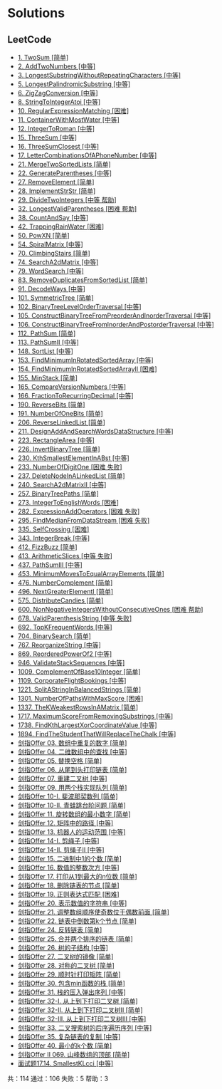 # Solutions

## LeetCode

- [1. TwoSum [简单]](src\com\hkllyx\solution\leetcode\TwoSum.java)
- [2. AddTwoNumbers [中等]](src\com\hkllyx\solution\leetcode\AddTwoNumbers.java)
- [3. LongestSubstringWithoutRepeatingCharacters [中等]](src\com\hkllyx\solution\leetcode\LongestSubstringWithoutRepeatingCharacters.java)
- [5. LongestPalindromicSubstring [中等]](src\com\hkllyx\solution\leetcode\LongestPalindromicSubstring.java)
- [6. ZigZagConversion [中等]](src\com\hkllyx\solution\leetcode\ZigZagConversion.java)
- [8. StringToIntegerAtoi [中等]](src\com\hkllyx\solution\leetcode\StringToIntegerAtoi.java)
- [10. RegularExpressionMatching [困难]](src\com\hkllyx\solution\leetcode\RegularExpressionMatching.java)
- [11. ContainerWithMostWater [中等]](src\com\hkllyx\solution\leetcode\ContainerWithMostWater.java)
- [12. IntegerToRoman [中等]](src\com\hkllyx\solution\leetcode\IntegerToRoman.java)
- [15. ThreeSum [中等]](src\com\hkllyx\solution\leetcode\ThreeSum.java)
- [16. ThreeSumClosest [中等]](src\com\hkllyx\solution\leetcode\ThreeSumClosest.java)
- [17. LetterCombinationsOfAPhoneNumber [中等]](src\com\hkllyx\solution\leetcode\LetterCombinationsOfAPhoneNumber.java)
- [21. MergeTwoSortedLists [简单]](src\com\hkllyx\solution\leetcode\MergeTwoSortedLists.java)
- [22. GenerateParentheses [中等]](src\com\hkllyx\solution\leetcode\GenerateParentheses.java)
- [27. RemoveElement [简单]](src\com\hkllyx\solution\leetcode\RemoveElement.java)
- [28. ImplementStrStr [简单]](src\com\hkllyx\solution\leetcode\ImplementStrStr.java)
- [29. DivideTwoIntegers [中等 帮助]](src\com\hkllyx\solution\leetcode\DivideTwoIntegers.java)
- [32. LongestValidParentheses [困难 帮助]](src\com\hkllyx\solution\leetcode\LongestValidParentheses.java)
- [38. CountAndSay [中等]](src\com\hkllyx\solution\leetcode\CountAndSay.java)
- [42. TrappingRainWater [困难]](src\com\hkllyx\solution\leetcode\TrappingRainWater.java)
- [50. PowXN [简单]](src\com\hkllyx\solution\leetcode\PowXN.java)
- [54. SpiralMatrix [中等]](src\com\hkllyx\solution\leetcode\SpiralMatrix.java)
- [70. ClimbingStairs [简单]](src\com\hkllyx\solution\leetcode\ClimbingStairs.java)
- [74. SearchA2dMatrix [中等]](src\com\hkllyx\solution\leetcode\SearchA2dMatrix.java)
- [79. WordSearch [中等]](src\com\hkllyx\solution\leetcode\WordSearch.java)
- [83. RemoveDuplicatesFromSortedList [简单]](src\com\hkllyx\solution\leetcode\RemoveDuplicatesFromSortedList.java)
- [91. DecodeWays [中等]](src\com\hkllyx\solution\leetcode\DecodeWays.java)
- [101. SymmetricTree [简单]](src\com\hkllyx\solution\leetcode\SymmetricTree.java)
- [102. BinaryTreeLevelOrderTraversal [中等]](src\com\hkllyx\solution\leetcode\BinaryTreeLevelOrderTraversal.java)
- [105. ConstructBinaryTreeFromPreorderAndInorderTraversal [中等]](src\com\hkllyx\solution\leetcode\ConstructBinaryTreeFromPreorderAndInorderTraversal.java)
- [106. ConstructBinaryTreeFromInorderAndPostorderTraversal [中等]](src\com\hkllyx\solution\leetcode\ConstructBinaryTreeFromInorderAndPostorderTraversal.java)
- [112. PathSum [简单]](src\com\hkllyx\solution\leetcode\PathSum.java)
- [113. PathSumII [中等]](src\com\hkllyx\solution\leetcode\PathSumII.java)
- [148. SortList [中等]](src\com\hkllyx\solution\leetcode\SortList.java)
- [153. FindMinimumInRotatedSortedArray [中等]](src\com\hkllyx\solution\leetcode\FindMinimumInRotatedSortedArray.java)
- [154. FindMinimumInRotatedSortedArrayII [困难]](src\com\hkllyx\solution\leetcode\FindMinimumInRotatedSortedArrayII.java)
- [155. MinStack [简单]](src\com\hkllyx\solution\leetcode\MinStack.java)
- [165. CompareVersionNumbers [中等]](src\com\hkllyx\solution\leetcode\CompareVersionNumbers.java)
- [166. FractionToRecurringDecimal [中等]](src\com\hkllyx\solution\leetcode\FractionToRecurringDecimal.java)
- [190. ReverseBits [简单]](src\com\hkllyx\solution\leetcode\ReverseBits.java)
- [191. NumberOfOneBits [简单]](src\com\hkllyx\solution\leetcode\NumberOfOneBits.java)
- [206. ReverseLinkedList [简单]](src\com\hkllyx\solution\leetcode\ReverseLinkedList.java)
- [211. DesignAddAndSearchWordsDataStructure [中等]](src\com\hkllyx\solution\leetcode\DesignAddAndSearchWordsDataStructure.java)
- [223. RectangleArea [中等]](src\com\hkllyx\solution\leetcode\RectangleArea.java)
- [226. InvertBinaryTree [简单]](src\com\hkllyx\solution\leetcode\InvertBinaryTree.java)
- [230. KthSmallestElementInABst [中等]](src\com\hkllyx\solution\leetcode\KthSmallestElementInABst.java)
- [233. NumberOfDigitOne [困难 失败]](src\com\hkllyx\solution\leetcode\NumberOfDigitOne.java)
- [237. DeleteNodeInALinkedList [简单]](src\com\hkllyx\solution\leetcode\DeleteNodeInALinkedList.java)
- [240. SearchA2dMatrixII [中等]](src\com\hkllyx\solution\leetcode\SearchA2dMatrixII.java)
- [257. BinaryTreePaths [简单]](src\com\hkllyx\solution\leetcode\BinaryTreePaths.java)
- [273. IntegerToEnglishWords [困难]](src\com\hkllyx\solution\leetcode\IntegerToEnglishWords.java)
- [282. ExpressionAddOperators [困难 失败]](src\com\hkllyx\solution\leetcode\ExpressionAddOperators.java)
- [295. FindMedianFromDataStream [困难 失败]](src\com\hkllyx\solution\leetcode\FindMedianFromDataStream.java)
- [335. SelfCrossing [困难]](src\com\hkllyx\solution\leetcode\SelfCrossing.java)
- [343. IntegerBreak [中等]](src\com\hkllyx\solution\leetcode\IntegerBreak.java)
- [412. FizzBuzz [简单]](src\com\hkllyx\solution\leetcode\FizzBuzz.java)
- [413. ArithmeticSlices [中等 失败]](src\com\hkllyx\solution\leetcode\ArithmeticSlices.java)
- [437. PathSumIII [中等]](src\com\hkllyx\solution\leetcode\PathSumIII.java)
- [453. MinimumMovesToEqualArrayElements [简单]](src\com\hkllyx\solution\leetcode\MinimumMovesToEqualArrayElements.java)
- [476. NumberComplement [简单]](src\com\hkllyx\solution\leetcode\NumberComplement.java)
- [496. NextGreaterElementI [简单]](src\com\hkllyx\solution\leetcode\NextGreaterElementI.java)
- [575. DistributeCandies [简单]](src\com\hkllyx\solution\leetcode\DistributeCandies.java)
- [600. NonNegativeIntegersWithoutConsecutiveOnes [困难 帮助]](src\com\hkllyx\solution\leetcode\NonNegativeIntegersWithoutConsecutiveOnes.java)
- [678. ValidParenthesisString [中等 失败]](src\com\hkllyx\solution\leetcode\ValidParenthesisString.java)
- [692. TopKFrequentWords [中等]](src\com\hkllyx\solution\leetcode\TopKFrequentWords.java)
- [704. BinarySearch [简单]](src\com\hkllyx\solution\leetcode\BinarySearch.java)
- [767. ReorganizeString [中等]](src\com\hkllyx\solution\leetcode\ReorganizeString.java)
- [869. ReorderedPowerOf2 [中等]](src\com\hkllyx\solution\leetcode\ReorderedPowerOf2.java)
- [946. ValidateStackSequences [中等]](src\com\hkllyx\solution\leetcode\ValidateStackSequences.java)
- [1009. ComplementOfBase10Integer [简单]](src\com\hkllyx\solution\leetcode\ComplementOfBase10Integer.java)
- [1109. CorporateFlightBookings [中等]](src\com\hkllyx\solution\leetcode\CorporateFlightBookings.java)
- [1221. SplitAStringInBalancedStrings [简单]](src\com\hkllyx\solution\leetcode\SplitAStringInBalancedStrings.java)
- [1301. NumberOfPathsWithMaxScore [困难]](src\com\hkllyx\solution\leetcode\NumberOfPathsWithMaxScore.java)
- [1337. TheKWeakestRowsInAMatrix [简单]](src\com\hkllyx\solution\leetcode\TheKWeakestRowsInAMatrix.java)
- [1717. MaximumScoreFromRemovingSubstrings [中等]](src\com\hkllyx\solution\leetcode\MaximumScoreFromRemovingSubstrings.java)
- [1738. FindKthLargestXorCoordinateValue [中等]](src\com\hkllyx\solution\leetcode\FindKthLargestXorCoordinateValue.java)
- [1894. FindTheStudentThatWillReplaceTheChalk [中等]](src\com\hkllyx\solution\leetcode\FindTheStudentThatWillReplaceTheChalk.java)
- [剑指Offer 03. 数组中重复的数字 [简单]](src\com\hkllyx\solution\leetcode\数组中重复的数字.java)
- [剑指Offer 04. 二维数组中的查找 [中等]](src\com\hkllyx\solution\leetcode\二维数组中的查找.java)
- [剑指Offer 05. 替换空格 [简单]](src\com\hkllyx\solution\leetcode\替换空格.java)
- [剑指Offer 06. 从尾到头打印链表 [简单]](src\com\hkllyx\solution\leetcode\从尾到头打印链表.java)
- [剑指Offer 07. 重建二叉树 [中等]](src\com\hkllyx\solution\leetcode\重建二叉树.java)
- [剑指Offer 09. 用两个栈实现队列 [简单]](src\com\hkllyx\solution\leetcode\用两个栈实现队列.java)
- [剑指Offer 10-I. 斐波那契数列 [简单]](src\com\hkllyx\solution\leetcode\斐波那契数列.java)
- [剑指Offer 10-II. 青蛙跳台阶问题 [简单]](src\com\hkllyx\solution\leetcode\青蛙跳台阶问题.java)
- [剑指Offer 11. 旋转数组的最小数字 [简单]](src\com\hkllyx\solution\leetcode\旋转数组的最小数字.java)
- [剑指Offer 12. 矩阵中的路径 [中等]](src\com\hkllyx\solution\leetcode\矩阵中的路径.java)
- [剑指Offer 13. 机器人的运动范围 [中等]](src\com\hkllyx\solution\leetcode\机器人的运动范围.java)
- [剑指Offer 14-I. 剪绳子 [中等]](src\com\hkllyx\solution\leetcode\剪绳子.java)
- [剑指Offer 14-II. 剪绳子II [中等]](src\com\hkllyx\solution\leetcode\剪绳子II.java)
- [剑指Offer 15. 二进制中1的个数 [简单]](src\com\hkllyx\solution\leetcode\二进制中1的个数.java)
- [剑指Offer 16. 数值的整数次方 [中等]](src\com\hkllyx\solution\leetcode\数值的整数次方.java)
- [剑指Offer 17. 打印从1到最大的n位数 [简单]](src\com\hkllyx\solution\leetcode\打印从1到最大的n位数.java)
- [剑指Offer 18. 删除链表的节点 [简单]](src\com\hkllyx\solution\leetcode\删除链表的节点.java)
- [剑指Offer 19. 正则表达式匹配 [困难]](src\com\hkllyx\solution\leetcode\正则表达式匹配.java)
- [剑指Offer 20. 表示数值的字符串 [中等]](src\com\hkllyx\solution\leetcode\表示数值的字符串.java)
- [剑指Offer 21. 调整数组顺序使奇数位于偶数前面 [简单]](src\com\hkllyx\solution\leetcode\调整数组顺序使奇数位于偶数前面.java)
- [剑指Offer 22. 链表中倒数第k个节点 [简单]](src\com\hkllyx\solution\leetcode\链表中倒数第k个节点.java)
- [剑指Offer 24. 反转链表 [简单]](src\com\hkllyx\solution\leetcode\反转链表.java)
- [剑指Offer 25. 合并两个排序的链表 [简单]](src\com\hkllyx\solution\leetcode\合并两个排序的链表.java)
- [剑指Offer 26. 树的子结构 [中等]](src\com\hkllyx\solution\leetcode\树的子结构.java)
- [剑指Offer 27. 二叉树的镜像 [简单]](src\com\hkllyx\solution\leetcode\二叉树的镜像.java)
- [剑指Offer 28. 对称的二叉树 [简单]](src\com\hkllyx\solution\leetcode\对称的二叉树.java)
- [剑指Offer 29. 顺时针打印矩阵 [简单]](src\com\hkllyx\solution\leetcode\顺时针打印矩阵.java)
- [剑指Offer 30. 包含min函数的栈 [简单]](src\com\hkllyx\solution\leetcode\包含min函数的栈.java)
- [剑指Offer 31. 栈的压入弹出序列 [中等]](src\com\hkllyx\solution\leetcode\栈的压入弹出序列.java)
- [剑指Offer 32-I. 从上到下打印二叉树 [简单]](src\com\hkllyx\solution\leetcode\从上到下打印二叉树.java)
- [剑指Offer 32-II. 从上到下打印二叉树II [简单]](src\com\hkllyx\solution\leetcode\从上到下打印二叉树II.java)
- [剑指Offer 32-III. 从上到下打印二叉树III [中等]](src\com\hkllyx\solution\leetcode\从上到下打印二叉树III.java)
- [剑指Offer 33. 二叉搜索树的后序遍历序列 [中等]](src\com\hkllyx\solution\leetcode\二叉搜索树的后序遍历序列.java)
- [剑指Offer 35. 复杂链表的复制 [中等]](src\com\hkllyx\solution\leetcode\复杂链表的复制.java)
- [剑指Offer 40. 最小的k个数 [简单]](src\com\hkllyx\solution\leetcode\最小的k个数.java)
- [剑指Offer II 069. 山峰数组的顶部 [简单]](src\com\hkllyx\solution\leetcode\山峰数组的顶部.java)
- [面试题17.14. SmallestKLcci [中等]](src\com\hkllyx\solution\leetcode\SmallestKLcci.java)

共：114  通过：106  失败：5  帮助：3
